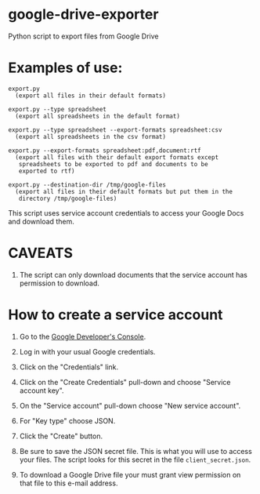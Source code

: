 # google-drive-exporter
Python script to export files from Google Drive

# Examples of use:

    export.py
      (export all files in their default formats)

    export.py --type spreadsheet
      (export all spreadsheets in the default format)

    export.py --type spreadsheet --export-formats spreadsheet:csv
      (export all spreadsheets in the csv format)

    export.py --export-formats spreadsheet:pdf,document:rtf
      (export all files with their default export formats except
       spreadsheets to be exported to pdf and documents to be
       exported to rtf)

    export.py --destination-dir /tmp/google-files
      (export all files in their default formats but put them in the
       directory /tmp/google-files)

This script uses service account credentials to access your Google Docs
and download them.

# CAVEATS

1. The script can only download documents that the service account has
permission to download.

# How to create a service account

1. Go to the [Google Developer's
Console](https://console.developers.google.com/).

1. Log in with your usual Google credentials.

1. Click on the "Credentials" link.

1. Click on the "Create Credentials" pull-down and choose "Service account
key".

1. On the "Service account" pull-down choose "New service account".

1. For "Key type" choose JSON.

1. Click the "Create" button.

1. Be sure to save the JSON secret file. This is what you will use to
access your files. The script looks for this secret in the file
`client_secret.json`.

1. To download a Google Drive file your must grant view permission on that file
to this e-mail address.


